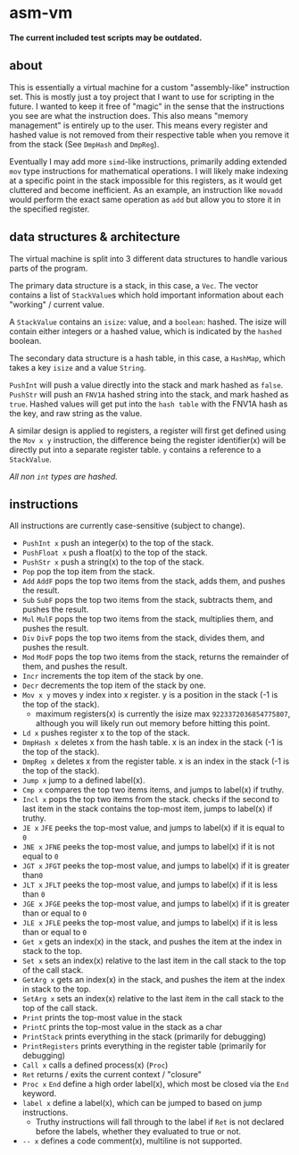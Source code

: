 # asm-vm

**The current included test scripts may be outdated.**

## about

This is essentially a virtual machine for a custom "assembly-like" instruction set. This is mostly just a toy project that I want to use for scripting in the future. I wanted to keep it free of "magic" in the sense that the instructions you see are what the instruction does. This also means "memory management" is entirely up to the user. This means every register and hashed value is not removed from their respective table when you remove it from the stack (See `DmpHash` and `DmpReg`). 

Eventually I may add more `simd`-like instructions, primarily adding extended `mov` type instructions for mathematical operations. I will likely make indexing at a specific point in the stack impossible for this registers, as it would get cluttered and become inefficient. As an example, an instruction like `movadd` would perform the exact same operation as `add` but allow you to store it in the specified register.  

## data structures & architecture
The virtual machine is split into 3 different data structures to handle various parts of the program.

The primary data structure is a stack, in this case, a `Vec`. The vector contains a list of `StackValue`s which hold important information about each "working" / current value.

A `StackValue` contains an `isize`: value, and a `boolean`: hashed. The isize will contain either integers or a hashed value, which is indicated by the `hashed` boolean.

The secondary data structure is a hash table, in this case, a `HashMap`, which takes a key `isize` and a value `String`. 

`PushInt` will push a value directly into the stack and mark hashed as `false`. `PushStr` will push an `FNV1A` hashed string into the stack, and mark hashed as `true`. Hashed values will get put into the `hash table` with the FNV1A hash as the key, and raw string as the value. 

A similar design is applied to registers, a register will first get defined using the `Mov x y` instruction, the difference being the register identifier(x) will be directly put into a separate register table. `y` contains a reference to a `StackValue`.

*All non `int` types are hashed.*

## instructions
All instructions are currently case-sensitive (subject to change).

- `PushInt x` push an integer(x) to the top of the stack.
- `PushFloat x` push a float(x) to the top of the stack.
- `PushStr x` push a string(x) to the top of the stack.
- `Pop` pop the top item from the stack.
- `Add` `AddF` pops the top two items from the stack, adds them, and pushes the result.
- `Sub` `SubF` pops the top two items from the stack, subtracts them, and pushes the result.
- `Mul` `MulF` pops the top two items from the stack, multiplies them, and pushes the result.
- `Div` `DivF` pops the top two items from the stack, divides them, and pushes the result.
- `Mod` `ModF` pops the top two items from the stack, returns the remainder of them, and pushes the result.
- `Incr` increments the top item of the stack by one.
- `Decr` decrements the top item of the stack by one.
- `Mov x y` moves y index into x register. y is a position in the stack (-1 is the top of the stack).
    - maximum registers(x) is currently the isize max `9223372036854775807`, although you will likely run out memory before hitting this point. 
- `Ld x` pushes register x to the top of the stack.
- `DmpHash x` deletes x from the hash table. x is an index in the stack (-1 is the top of the stack).
- `DmpReg x` deletes x from the register table. x is an index in the stack (-1 is the top of the stack).
- `Jump x` jump to a defined label(x).
- `Cmp x` compares the top two items items, and jumps to label(x) if truthy.
- `Incl x` pops the top two items from the stack. checks if the second to last item in the stack contains the top-most item, jumps to label(x) if truthy.
- `JE x` `JFE` peeks the top-most value, and jumps to label(x) if it is equal to `0`
- `JNE x` `JFNE` peeks the top-most value, and jumps to label(x) if it is not equal to `0`
- `JGT x` `JFGT` peeks the top-most value, and jumps to label(x) if it is greater than`0`
- `JLT x` `JFLT` peeks the top-most value, and jumps to label(x) if it is less than `0`
- `JGE x` `JFGE` peeks the top-most value, and jumps to label(x) if it is greater than or equal to `0`
- `JLE x` `JFLE` peeks the top-most value, and jumps to label(x) if it is less than or equal to `0`
- `Get x` gets an index(x) in the stack, and pushes the item at the index in stack to the top.
- `Set x` sets an index(x) relative to the last item in the call stack to the top of the call stack.
- `GetArg x` gets an index(x) in the stack, and pushes the item at the index in stack to the top.
- `SetArg x` sets an index(x) relative to the last item in the call stack to the top of the call stack.
- `Print` prints the top-most value in the stack
- `PrintC` prints the top-most value in the stack as a char
- `PrintStack` prints everything in the stack (primarily for debugging)
- `PrintRegisters` prints everything in the register table (primarily for debugging)
- `Call x` calls a defined process(x) (`Proc`)
- `Ret` returns / exits the current context / "closure"
- `Proc x` `End` define a high order label(x), which most be closed via the `End` keyword.
- `label x` define a label(x), which can be jumped to based on jump instructions.
    - Truthy instructions will fall through to the label if `Ret` is not declared before the labels, whether they evaluated to true or not.
- `-- x` defines a code comment(x), multiline is not supported.